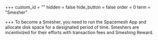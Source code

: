+++
custom_id = ""
hidden = false
hide_button = false
order = 0
term = "Smesher"

+++
To become a Smesher, you need to run the Spacemesh App and allocate disk space for a designated period of time. Smeshers are incentivized for their efforts with transaction fees and Smeshing Reward.
